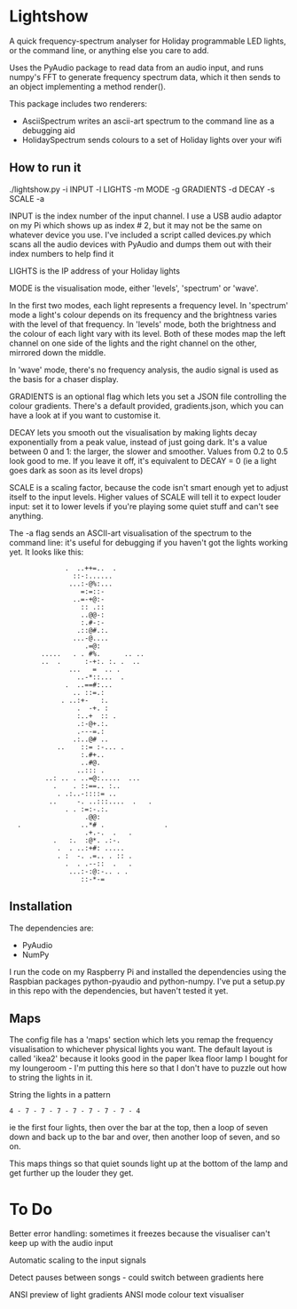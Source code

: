 # Lightshow

A quick frequency-spectrum analyser for Holiday programmable LED lights, or the command line, or anything else you care to add.

Uses the PyAudio package to read data from an audio input, and runs numpy's
FFT to generate frequency spectrum data, which it then sends to an object
implementing a method render().

This package includes two renderers:

* AsciiSpectrum writes an ascii-art spectrum to the command line as a debugging aid
* HolidaySpectrum sends colours to a set of Holiday lights over your wifi

## How to run it

./lightshow.py -i INPUT -l LIGHTS -m MODE -g GRADIENTS -d DECAY -s SCALE -a

INPUT is the index number of the input channel. I use a USB audio
adaptor on my Pi which shows up as index # 2, but it may not be the
same on whatever device you use. I've included a script called
devices.py which scans all the audio devices with PyAudio and dumps
them out with their index numbers to help find it

LIGHTS is the  IP address of your Holiday lights

MODE is the visualisation mode, either 'levels', 'spectrum' or 'wave'.

In the first two modes, each light represents a frequency level. 
In 'spectrum' mode a light's colour depends on its frequency
and the brightness varies with the level of that frequency. In
'levels' mode, both the brightness and the colour of each light vary
with its level. Both of these modes map the left channel on one side of
the lights and the right channel on the other, mirrored down the middle.

In 'wave' mode, there's no frequency analysis, the audio signal is used
as the basis for a chaser display.

GRADIENTS is an optional flag which lets you set a JSON file
controlling the colour gradients. There's a default provided,
gradients.json, which you can have a look at if you want to customise it.

DECAY lets you smooth out the visualisation by making lights decay
exponentially from a peak value, instead of just going dark. It's a
value between 0 and 1: the larger, the slower and smoother. Values
from 0.2 to 0.5 look good to me. If you leave it off, it's equivalent
to DECAY = 0 (ie a light goes dark as soon as its level drops)

SCALE is a scaling factor, because the code isn't smart enough yet to
adjust itself to the input levels. Higher values of SCALE will tell it
to expect louder input: set it to lower levels if you're playing some
quiet stuff and can't see anything.

The -a flag sends an ASCII-art visualisation of the spectrum to the
command line: it's useful for debugging if you haven't got the lights
working yet.  It looks like this:


                  .  ..++=..  .                   
                    ::-:......                    
                   ...:-@%:...                    
                      =:=::-                      
                    ..=-+@:-                      
                      :: .::                      
                      ..@@-:                      
                      :.#-:-                      
                     .::@#.:.                     
                    ...-@....                     
                       .=@:                       
            .....   . . #%.      .. ..            
            ..  .      :-+:. :. .  ..             
                   ...   =  .. .                  
                     ..-*::...  .                 
                  .  ..==#:...                    
                    .. ::=.:                      
                 . ..:+-   :.                     
                     .  -+. :                     
                     :..+  :: .                   
                     .:-@+.:.                     
                     .---=.:                      
                    .:..@# ..                     
                ..    ::= :-... .                 
                      :.#+..                      
                      ..#@.                       
                     ..::: .                      
             ..: .. . ..=@:.....  ...             
               .    . ::==.. :..                  
                . .:..-::::= ..                   
              ..     -. ..:::....  .   .          
                  . . :=:-.:.                     
                       .@@:                       
      .               ..*# .               .      
                       .+.-.  .   .               
               .   :.  :@*. .:-.                  
                .  . ..:+#: .....                 
                . :  -. .=.. . :: .               
                  .  . .--::  .   .               
                   ...:-:@:-.. . .                
                      ::-*-=                 


## Installation

The dependencies are:

* PyAudio
* NumPy

I run the code on my Raspberry Pi and installed the dependencies using
the Raspbian packages python-pyaudio and python-numpy. I've put a
setup.py in this repo with the dependencies, but haven't tested it
yet.

## Maps

The config file has a 'maps' section which lets you remap the frequency
visualisation to whichever physical lights you want. The default layout 
is called 'ikea2' because it looks good in the paper Ikea floor lamp I
bought for my loungeroom - I'm putting this here  so that I don't have to
puzzle out how to string the lights in it.

String the lights in a pattern

    4 - 7 - 7 - 7 - 7 - 7 - 7 - 7 - 4

ie the first four lights, then over the bar at the top, then a loop of seven
down and back up to the bar and over, then another loop of seven, and so on.

This maps things so that quiet sounds light up at the bottom of the lamp and
get further up the louder they get.

# To Do

Better error handling: sometimes it freezes because the visualiser
can't keep up with the audio input

Automatic scaling to the input signals

Detect pauses between songs - could switch between gradients here

ANSI preview of light gradients
ANSI mode colour text visualiser
